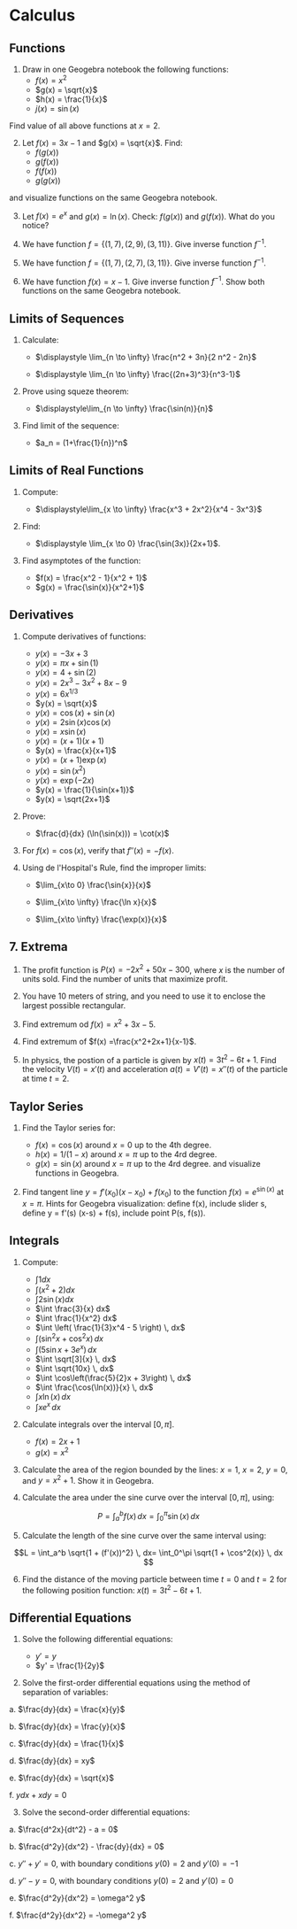 # Calculus

## Functions

1. Draw in one Geogebra notebook the following functions:
   - $f(x) = x^2$
   - $g(x) = \sqrt{x}$
   - $h(x) = \frac{1}{x}$
   - $j(x) = \sin(x)$

Find value of all above functions at $x = 2$.

2. Let $f(x) = 3x - 1$ and $g(x) = \sqrt{x}$. Find:
   - $f(g(x))$
   - $g(f(x))$
   - $f(f(x))$
   - $g(g(x))$

and visualize functions on the same Geogebra notebook.

3. Let $f(x) = e^x$ and $g(x) = \ln(x)$. Check: $f(g(x))$ and $g(f(x))$. What do you notice?

4. We have function $f=\{(1,7), (2,9), (3,11)\}$. Give inverse function $f^{-1}$.

5. We have function $f=\{(1,7), (2,7), (3,11)\}$. Give inverse function $f^{-1}$.

6. We have function $f(x)= x-1$. Give inverse function $f^{-1}$. Show both functions on the same Geogebra notebook.

## Limits of Sequences

1. Calculate:
   - $\displaystyle \lim_{n \to \infty} \frac{n^2 + 3n}{2 n^2 - 2n}$

   - $\displaystyle \lim_{n \to \infty} \frac{(2n+3)^3}{n^3-1}$

2. Prove using squeze theorem:
   - $\displaystyle\lim_{n \to \infty} \frac{\sin(n)}{n}$

3. Find limit of the sequence:
   - $a_n = (1+\frac{1}{n})^n$

## Limits of Real Functions

1. Compute:
   - $\displaystyle\lim_{x \to \infty} \frac{x^3 + 2x^2}{x^4 - 3x^3}$

2. Find:
   
   - $\displaystyle \lim_{x \to 0} \frac{\sin(3x)}{2x+1}$.

4. Find asymptotes of the function:
  
   - $f(x) = \frac{x^2 - 1}{x^2 + 1}$
   - $g(x) = \frac{\sin(x)}{x^2+1}$

## Derivatives

1. Compute derivatives of functions:
   * $y(x) = -3x+3$
   * $y(x) = \pi x + \sin(1)$
   * $y(x) = 4+\sin(2)$
   * $y(x) = 2x^3 - 3x^2 + 8x - 9$
   * $y(x) = 6 x^{1/3}$
   * $y(x) = \sqrt{x}$
   * $y(x) = \cos(x) + \sin(x)$
   * $y(x) = 2\sin(x) \cos(x)$
   * $y(x) = x\sin(x)$
   * $y(x) = (x+1)(x+1)$
   * $y(x) = \frac{x}{x+1}$
   * $y(x) = (x+1)\exp(x)$
   * $y(x) = \sin(x^2)$
   * $y(x) = \exp(-2x)$
   * $y(x) = \frac{1}{\sin(x+1)}$
   * $y(x) = \sqrt{2x+1}$

2. Prove:
   - $\frac{d}{dx} (\ln(\sin(x))) = \cot(x)$

3. For $f(x) = \cos(x)$, verify that $f''(x) = -f(x)$.

4. Using de l'Hospital's Rule, find the improper limits:
   - $\lim_{x\to 0} \frac{\sin{x}}{x}$

   - $\lim_{x\to \infty} \frac{\ln x}{x}$

   - $\lim_{x\to \infty} \frac{\exp(x)}{x}$

## 7. Extrema

1. The profit function is $P(x) = -2x^2 + 50x - 300$, where $x$ is the number of units sold. Find the number of units that maximize profit.

2. You have 10 meters of string, and you need to use it to enclose the largest possible rectangular.

3. Find extremum od $f(x) = x^2 + 3x - 5$.

4. Find extremum of $f(x) =\frac{x^2+2x+1}{x-1}$.

5. In physics, the postion of a particle is given by $x(t) = 3t^2 - 6t + 1$. Find the velocity $V(t)=x'(t)$ and acceleration $a(t)=V'(t)=x''(t)$ of the particle at time $t = 2$.

## Taylor Series

1. Find the Taylor series for:
   - $f(x) = \cos(x)$ around $x = 0$ up to the 4th degree.
   - $h(x) = 1/(1-x)$ around $x = \pi$ up to the 4rd degree.
   - $g(x) = \sin(x)$ around $x = \pi$ up to the 4rd degree.
and visualize functions in Geogebra.

2. Find tangent line $y = f'(x_0) (x-x_0) + f(x_0)$ to the function $f(x) = e^{\sin(x)}$ at $x = \pi$. Hints for Geogebra visualization: define f(x), include slider s, define y = f'(s) (x-s) + f(s), include point P(s, f(s)).

## Integrals

1. Compute:
   - $\int 1 dx$
   - $\int (x^2 +2) dx$
   - $\int 2\sin(x) dx$
   - $\int \frac{3}{x} dx$
   - $\int \frac{1}{x^2} dx$
   - $\int \left( \frac{1}{3}x^4 - 5 \right) \, dx$
   - $\int (\sin^2 x + \cos^2 x) \, dx$
   - $\int (5 \sin x + 3e^x) \, dx$
   - $\int \sqrt[3]{x} \, dx$
   - $\int \sqrt{10x} \, dx$
   - $\int \cos\left(\frac{5}{2}x + 3\right) \, dx$
   - $\int \frac{\cos(\ln(x))}{x} \, dx$
   - $\int x \ln(x) \, dx$
   - $\int x e^x \, dx$

2. Calculate integrals over the interval $[0, \pi]$. 
   - $f(x)=2x+1$ 
   - $g(x)=x^2$

3. Calculate the area of the region bounded by the lines:
$x = 1$, $x = 2$, $y = 0$, and $y = x^2 + 1$. Show it in Geogebra.

4. Calculate the area under the sine curve over the interval $[0, \pi]$, using:

$$P = \int_a^b f(x) \, dx = \int_0^\pi \sin(x) \, dx$$

5. Calculate the length of the sine curve over the same interval using:

$$L = \int_a^b \sqrt{1 + (f'(x))^2} \, dx= \int_0^\pi \sqrt{1 + \cos^2(x)} \, dx
$$ 

6. Find the distance of the moving particle between time $t=0$ and $t=2$ for the following position function: $x(t) = 3t^2 - 6t + 1$.

## Differential Equations

1. Solve the following differential equations:
   - $y' = y$
   - $y' = \frac{1}{2y}$
  
2. Solve the first-order differential equations using the method of separation of variables:

a. $\frac{dy}{dx} = \frac{x}{y}$

b. $\frac{dy}{dx} = \frac{y}{x}$

c. $\frac{dy}{dx} = \frac{1}{x}$

d. $\frac{dy}{dx} = xy$

e. $\frac{dy}{dx} = \sqrt{x}$

f. $y dx + x dy = 0$

3. Solve the second-order differential equations:

a. $\frac{d^2x}{dt^2} - a = 0$

b. $\frac{d^2y}{dx^2} - \frac{dy}{dx} = 0$

c. $y'' + y' = 0$, with boundary conditions $y(0) = 2$ and $y'(0) = -1$

d. $y'' - y = 0$, with boundary conditions $y(0) = 2$ and $y'(0) = 0$

e. $\frac{d^2y}{dx^2} = \omega^2 y$

f. $\frac{d^2y}{dx^2} = -\omega^2 y$
```